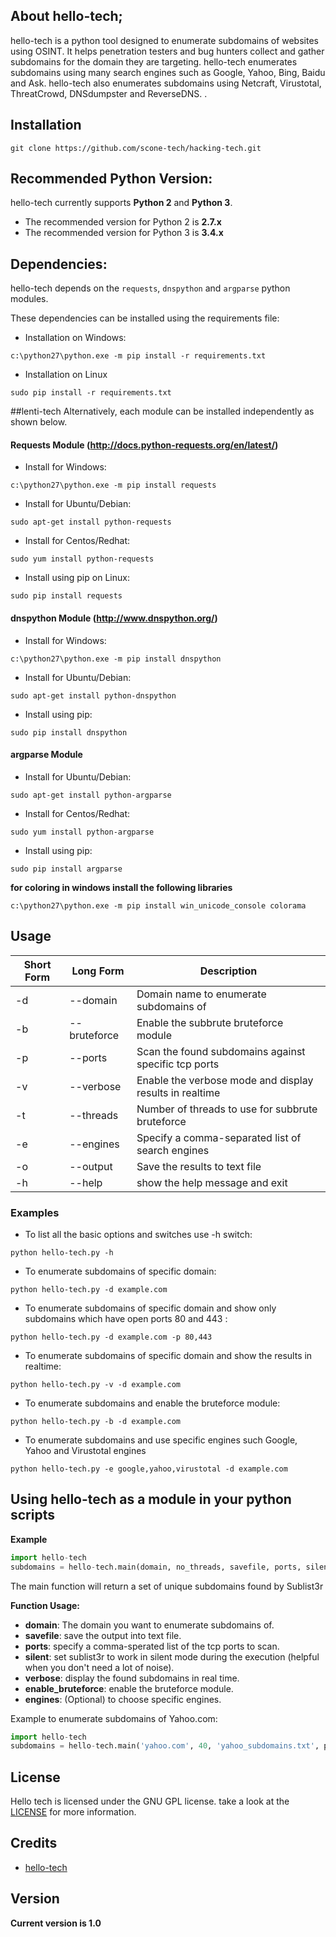 ## About hello-tech;

hello-tech is a python tool designed to enumerate subdomains of websites using OSINT. It helps penetration testers and bug hunters collect and gather subdomains for the domain they are targeting. hello-tech enumerates subdomains using many search engines such as Google, Yahoo, Bing, Baidu and Ask. hello-tech also enumerates subdomains using Netcraft, Virustotal, ThreatCrowd, DNSdumpster and ReverseDNS.
.


## Installation

```
git clone https://github.com/scone-tech/hacking-tech.git
```

## Recommended Python Version:

hello-tech currently supports **Python 2** and **Python 3**.

* The recommended version for Python 2 is **2.7.x**
* The recommended version for Python 3 is **3.4.x**

## Dependencies:

hello-tech depends on the `requests`, `dnspython` and `argparse` python modules.

These dependencies can be installed using the requirements file:

- Installation on Windows:
```
c:\python27\python.exe -m pip install -r requirements.txt
```
- Installation on Linux
```
sudo pip install -r requirements.txt
```
##lenti-tech
Alternatively, each module can be installed independently as shown below.

#### Requests Module (http://docs.python-requests.org/en/latest/)

- Install for Windows:
```
c:\python27\python.exe -m pip install requests
```

- Install for Ubuntu/Debian:
```
sudo apt-get install python-requests
```

- Install for Centos/Redhat:
```
sudo yum install python-requests
```

- Install using pip on Linux:
```
sudo pip install requests
```

#### dnspython Module (http://www.dnspython.org/)

- Install for Windows:
```
c:\python27\python.exe -m pip install dnspython
```

- Install for Ubuntu/Debian:
```
sudo apt-get install python-dnspython
```

- Install using pip:
```
sudo pip install dnspython
```

#### argparse Module

- Install for Ubuntu/Debian:
```
sudo apt-get install python-argparse
```

- Install for Centos/Redhat:
```
sudo yum install python-argparse
``` 

- Install using pip:
```
sudo pip install argparse
```

**for coloring in windows install the following libraries**
```
c:\python27\python.exe -m pip install win_unicode_console colorama
```

## Usage

Short Form    | Long Form     | Description
------------- | ------------- |-------------
-d            | --domain      | Domain name to enumerate subdomains of
-b            | --bruteforce  | Enable the subbrute bruteforce module
-p            | --ports       | Scan the found subdomains against specific tcp ports
-v            | --verbose     | Enable the verbose mode and display results in realtime
-t            | --threads     | Number of threads to use for subbrute bruteforce
-e            | --engines     | Specify a comma-separated list of search engines
-o            | --output      | Save the results to text file
-h            | --help        | show the help message and exit

### Examples

* To list all the basic options and switches use -h switch:

```python hello-tech.py -h```

* To enumerate subdomains of specific domain:

``python hello-tech.py -d example.com``

* To enumerate subdomains of specific domain and show only subdomains which have open ports 80 and 443 :

``python hello-tech.py -d example.com -p 80,443``

* To enumerate subdomains of specific domain and show the results in realtime:

``python hello-tech.py -v -d example.com``

* To enumerate subdomains and enable the bruteforce module:

``python hello-tech.py -b -d example.com``

* To enumerate subdomains and use specific engines such Google, Yahoo and Virustotal engines

``python hello-tech.py -e google,yahoo,virustotal -d example.com``

## Using hello-tech  as a module in your python scripts

**Example**

```python
import hello-tech 
subdomains = hello-tech.main(domain, no_threads, savefile, ports, silent, verbose, enable_bruteforce, engines)
```
The main function will return a set of unique subdomains found by Sublist3r

**Function Usage:**
* **domain**: The domain you want to enumerate subdomains of.
* **savefile**: save the output into text file.
* **ports**: specify a comma-sperated list of the tcp ports to scan.
* **silent**: set sublist3r to work in silent mode during the execution (helpful when you don't need a lot of noise).
* **verbose**: display the found subdomains in real time.
* **enable_bruteforce**: enable the bruteforce module.
* **engines**: (Optional) to choose specific engines.

Example to enumerate subdomains of Yahoo.com:
```python
import hello-tech 
subdomains = hello-tech.main('yahoo.com', 40, 'yahoo_subdomains.txt', ports= None, silent=False, verbose= False, enable_bruteforce= False, engines=None)
```

## License

Hello tech is licensed under the GNU GPL license. take a look at the [LICENSE](https://github.com/scone-tech/blob/master/LICENSE) for more information.


## Credits

* [hello-tech](https://github.com/hello-tech)  

## Version
**Current version is 1.0**
